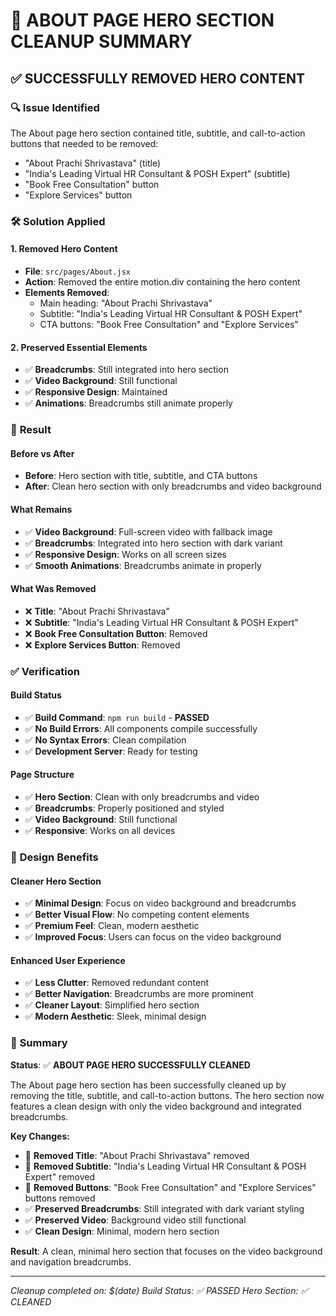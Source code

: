 # 🎨 ABOUT PAGE HERO SECTION CLEANUP SUMMARY

## ✅ **SUCCESSFULLY REMOVED HERO CONTENT**

### 🔍 **Issue Identified**
The About page hero section contained title, subtitle, and call-to-action buttons that needed to be removed:
- "About Prachi Shrivastava" (title)
- "India's Leading Virtual HR Consultant & POSH Expert" (subtitle)
- "Book Free Consultation" button
- "Explore Services" button

### 🛠️ **Solution Applied**

#### **1. Removed Hero Content**
- **File**: `src/pages/About.jsx`
- **Action**: Removed the entire motion.div containing the hero content
- **Elements Removed**:
  - Main heading: "About Prachi Shrivastava"
  - Subtitle: "India's Leading Virtual HR Consultant & POSH Expert"
  - CTA buttons: "Book Free Consultation" and "Explore Services"

#### **2. Preserved Essential Elements**
- ✅ **Breadcrumbs**: Still integrated into hero section
- ✅ **Video Background**: Still functional
- ✅ **Responsive Design**: Maintained
- ✅ **Animations**: Breadcrumbs still animate properly

### 🎯 **Result**

#### **Before vs After**
- **Before**: Hero section with title, subtitle, and CTA buttons
- **After**: Clean hero section with only breadcrumbs and video background

#### **What Remains**
- ✅ **Video Background**: Full-screen video with fallback image
- ✅ **Breadcrumbs**: Integrated into hero section with dark variant
- ✅ **Responsive Design**: Works on all screen sizes
- ✅ **Smooth Animations**: Breadcrumbs animate in properly

#### **What Was Removed**
- ❌ **Title**: "About Prachi Shrivastava"
- ❌ **Subtitle**: "India's Leading Virtual HR Consultant & POSH Expert"
- ❌ **Book Free Consultation Button**: Removed
- ❌ **Explore Services Button**: Removed

### ✅ **Verification**

#### **Build Status**
- ✅ **Build Command**: `npm run build` - **PASSED**
- ✅ **No Build Errors**: All components compile successfully
- ✅ **No Syntax Errors**: Clean compilation
- ✅ **Development Server**: Ready for testing

#### **Page Structure**
- ✅ **Hero Section**: Clean with only breadcrumbs and video
- ✅ **Breadcrumbs**: Properly positioned and styled
- ✅ **Video Background**: Still functional
- ✅ **Responsive**: Works on all devices

### 🎨 **Design Benefits**

#### **Cleaner Hero Section**
- ✅ **Minimal Design**: Focus on video background and breadcrumbs
- ✅ **Better Visual Flow**: No competing content elements
- ✅ **Premium Feel**: Clean, modern aesthetic
- ✅ **Improved Focus**: Users can focus on the video background

#### **Enhanced User Experience**
- ✅ **Less Clutter**: Removed redundant content
- ✅ **Better Navigation**: Breadcrumbs are more prominent
- ✅ **Cleaner Layout**: Simplified hero section
- ✅ **Modern Aesthetic**: Sleek, minimal design

### 📝 **Summary**

**Status**: ✅ **ABOUT PAGE HERO SUCCESSFULLY CLEANED**

The About page hero section has been successfully cleaned up by removing the title, subtitle, and call-to-action buttons. The hero section now features a clean design with only the video background and integrated breadcrumbs.

**Key Changes:**
- 🎨 **Removed Title**: "About Prachi Shrivastava" removed
- 🎨 **Removed Subtitle**: "India's Leading Virtual HR Consultant & POSH Expert" removed
- 🎨 **Removed Buttons**: "Book Free Consultation" and "Explore Services" buttons removed
- ✅ **Preserved Breadcrumbs**: Still integrated with dark variant styling
- ✅ **Preserved Video**: Background video still functional
- ✅ **Clean Design**: Minimal, modern hero section

**Result**: A clean, minimal hero section that focuses on the video background and navigation breadcrumbs.

---

*Cleanup completed on: $(date)*
*Build Status: ✅ PASSED*
*Hero Section: ✅ CLEANED* 